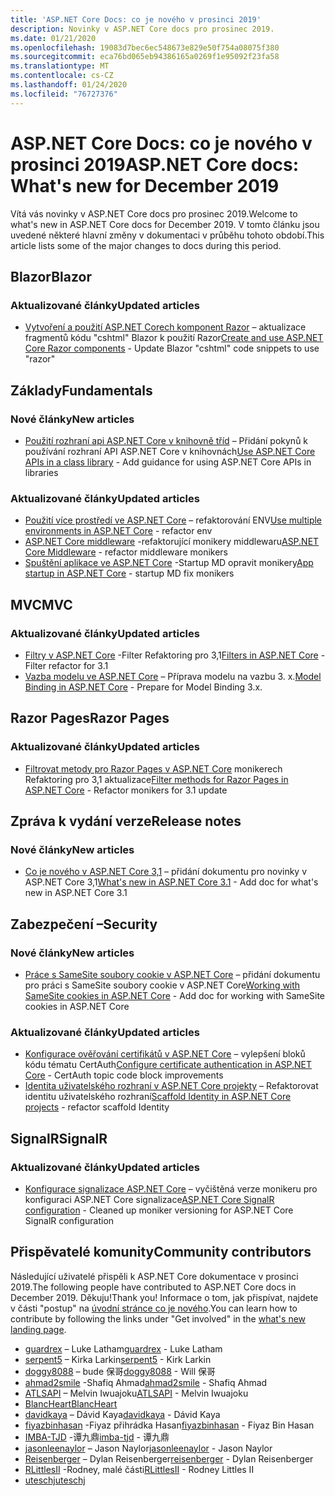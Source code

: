 ```yaml
---
title: 'ASP.NET Core Docs: co je nového v prosinci 2019'
description: Novinky v ASP.NET Core docs pro prosinec 2019.
ms.date: 01/21/2020
ms.openlocfilehash: 19083d7bec6ec548673e829e50f754a08075f380
ms.sourcegitcommit: eca76bd065eb94386165a0269f1e95092f23fa58
ms.translationtype: MT
ms.contentlocale: cs-CZ
ms.lasthandoff: 01/24/2020
ms.locfileid: "76727376"
---
```

# <a name="aspnet-core-docs-whats-new-for-december-2019"></a><span data-ttu-id="a2076-103">ASP.NET Core Docs: co je nového v prosinci 2019</span><span class="sxs-lookup"><span data-stu-id="a2076-103">ASP.NET Core docs: What's new for December 2019</span></span>

<span data-ttu-id="a2076-104">Vítá vás novinky v ASP.NET Core docs pro prosinec 2019.</span><span class="sxs-lookup"><span data-stu-id="a2076-104">Welcome to what's new in ASP.NET Core docs for December 2019.</span></span> <span data-ttu-id="a2076-105">V tomto článku jsou uvedené některé hlavní změny v dokumentaci v průběhu tohoto období.</span><span class="sxs-lookup"><span data-stu-id="a2076-105">This article lists some of the major changes to docs during this period.</span></span>

## <a name="blazor"></a><span data-ttu-id="a2076-106">Blazor</span><span class="sxs-lookup"><span data-stu-id="a2076-106">Blazor</span></span>

### <a name="updated-articles"></a><span data-ttu-id="a2076-107">Aktualizované články</span><span class="sxs-lookup"><span data-stu-id="a2076-107">Updated articles</span></span>

- <span data-ttu-id="a2076-108">[Vytvoření a použití ASP.NET Corech komponent Razor](../blazor/components.md) – aktualizace fragmentů kódu "cshtml" Blazor k použití Razor</span><span class="sxs-lookup"><span data-stu-id="a2076-108">[Create and use ASP.NET Core Razor components](../blazor/components.md) - Update Blazor "cshtml" code snippets to use "razor"</span></span>

## <a name="fundamentals"></a><span data-ttu-id="a2076-109">Základy</span><span class="sxs-lookup"><span data-stu-id="a2076-109">Fundamentals</span></span>

### <a name="new-articles"></a><span data-ttu-id="a2076-110">Nové články</span><span class="sxs-lookup"><span data-stu-id="a2076-110">New articles</span></span>

- <span data-ttu-id="a2076-111">[Použití rozhraní api ASP.NET Core v knihovně tříd](../fundamentals/target-aspnetcore.md) – Přidání pokynů k používání rozhraní API ASP.NET Core v knihovnách</span><span class="sxs-lookup"><span data-stu-id="a2076-111">[Use ASP.NET Core APIs in a class library](../fundamentals/target-aspnetcore.md) - Add guidance for using ASP.NET Core APIs in libraries</span></span>

### <a name="updated-articles"></a><span data-ttu-id="a2076-112">Aktualizované články</span><span class="sxs-lookup"><span data-stu-id="a2076-112">Updated articles</span></span>

- <span data-ttu-id="a2076-113">[Použití více prostředí ve ASP.NET Core](../fundamentals/environments.md) – refaktorování ENV</span><span class="sxs-lookup"><span data-stu-id="a2076-113">[Use multiple environments in ASP.NET Core](../fundamentals/environments.md) - refactor env</span></span>
- <span data-ttu-id="a2076-114">[ASP.NET Core middleware](../fundamentals/middleware/index.md) -refaktorující monikery middlewaru</span><span class="sxs-lookup"><span data-stu-id="a2076-114">[ASP.NET Core Middleware](../fundamentals/middleware/index.md) - refactor middleware monikers</span></span>
- <span data-ttu-id="a2076-115">[Spuštění aplikace ve ASP.NET Core](../fundamentals/startup.md) -Startup MD opravit monikery</span><span class="sxs-lookup"><span data-stu-id="a2076-115">[App startup in ASP.NET Core](../fundamentals/startup.md) - startup MD fix monikers</span></span>

## <a name="mvc"></a><span data-ttu-id="a2076-116">MVC</span><span class="sxs-lookup"><span data-stu-id="a2076-116">MVC</span></span>

### <a name="updated-articles"></a><span data-ttu-id="a2076-117">Aktualizované články</span><span class="sxs-lookup"><span data-stu-id="a2076-117">Updated articles</span></span>

- <span data-ttu-id="a2076-118">[Filtry v ASP.NET Core](../mvc/controllers/filters.md) -Filter Refaktoring pro 3,1</span><span class="sxs-lookup"><span data-stu-id="a2076-118">[Filters in ASP.NET Core](../mvc/controllers/filters.md) - Filter refactor for 3.1</span></span>
- <span data-ttu-id="a2076-119">[Vazba modelu ve ASP.NET Core](../mvc/models/model-binding.md) – Příprava modelu na vazbu 3. x.</span><span class="sxs-lookup"><span data-stu-id="a2076-119">[Model Binding in ASP.NET Core](../mvc/models/model-binding.md) - Prepare for Model Binding 3.x.</span></span>

## <a name="razor-pages"></a><span data-ttu-id="a2076-120">Razor Pages</span><span class="sxs-lookup"><span data-stu-id="a2076-120">Razor Pages</span></span>

### <a name="updated-articles"></a><span data-ttu-id="a2076-121">Aktualizované články</span><span class="sxs-lookup"><span data-stu-id="a2076-121">Updated articles</span></span>

- <span data-ttu-id="a2076-122">[Filtrovat metody pro Razor Pages v ASP.NET Core](../razor-pages/filter.md) monikerech Refaktoring pro 3,1 aktualizace</span><span class="sxs-lookup"><span data-stu-id="a2076-122">[Filter methods for Razor Pages in ASP.NET Core](../razor-pages/filter.md) - Refactor monikers for 3.1 update</span></span>

## <a name="release-notes"></a><span data-ttu-id="a2076-123">Zpráva k vydání verze</span><span class="sxs-lookup"><span data-stu-id="a2076-123">Release notes</span></span>

### <a name="new-articles"></a><span data-ttu-id="a2076-124">Nové články</span><span class="sxs-lookup"><span data-stu-id="a2076-124">New articles</span></span>

- <span data-ttu-id="a2076-125">[Co je nového v ASP.NET Core 3,1](../release-notes/aspnetcore-3.1.md) – přidání dokumentu pro novinky v ASP.NET Core 3,1</span><span class="sxs-lookup"><span data-stu-id="a2076-125">[What's new in ASP.NET Core 3.1](../release-notes/aspnetcore-3.1.md) - Add doc for what's new in ASP.NET Core 3.1</span></span>

## <a name="security"></a><span data-ttu-id="a2076-126">Zabezpečení –</span><span class="sxs-lookup"><span data-stu-id="a2076-126">Security</span></span>

### <a name="new-articles"></a><span data-ttu-id="a2076-127">Nové články</span><span class="sxs-lookup"><span data-stu-id="a2076-127">New articles</span></span>

- <span data-ttu-id="a2076-128">[Práce s SameSite soubory cookie v ASP.NET Core](../security/samesite.md) – přidání dokumentu pro práci s SameSite soubory cookie v ASP.NET Core</span><span class="sxs-lookup"><span data-stu-id="a2076-128">[Working with SameSite cookies in ASP.NET Core](../security/samesite.md) - Add doc for working with SameSite cookies in ASP.NET Core</span></span>

### <a name="updated-articles"></a><span data-ttu-id="a2076-129">Aktualizované články</span><span class="sxs-lookup"><span data-stu-id="a2076-129">Updated articles</span></span>

- <span data-ttu-id="a2076-130">[Konfigurace ověřování certifikátů v ASP.NET Core](../security/authentication/certauth.md) – vylepšení bloků kódu tématu CertAuth</span><span class="sxs-lookup"><span data-stu-id="a2076-130">[Configure certificate authentication in ASP.NET Core](../security/authentication/certauth.md) - CertAuth topic code block improvements</span></span>
- <span data-ttu-id="a2076-131">[Identita uživatelského rozhraní v ASP.NET Core projekty](../security/authentication/scaffold-identity.md) – Refaktorovat identitu uživatelského rozhraní</span><span class="sxs-lookup"><span data-stu-id="a2076-131">[Scaffold Identity in ASP.NET Core projects](../security/authentication/scaffold-identity.md) - refactor scaffold Identity</span></span>

## <a name="signalr"></a><span data-ttu-id="a2076-132">SignalR</span><span class="sxs-lookup"><span data-stu-id="a2076-132">SignalR</span></span>

### <a name="updated-articles"></a><span data-ttu-id="a2076-133">Aktualizované články</span><span class="sxs-lookup"><span data-stu-id="a2076-133">Updated articles</span></span>

- <span data-ttu-id="a2076-134">[Konfigurace signalizace ASP.NET Core](../signalr/configuration.md) – vyčištěná verze monikeru pro konfiguraci ASP.NET Core signalizace</span><span class="sxs-lookup"><span data-stu-id="a2076-134">[ASP.NET Core SignalR configuration](../signalr/configuration.md) - Cleaned up moniker versioning for ASP.NET Core SignalR configuration</span></span>

## <a name="community-contributors"></a><span data-ttu-id="a2076-135">Přispěvatelé komunity</span><span class="sxs-lookup"><span data-stu-id="a2076-135">Community contributors</span></span>

<span data-ttu-id="a2076-136">Následující uživatelé přispěli k ASP.NET Core dokumentace v prosinci 2019.</span><span class="sxs-lookup"><span data-stu-id="a2076-136">The following people have contributed to ASP.NET Core docs in December 2019.</span></span> <span data-ttu-id="a2076-137">Děkuju!</span><span class="sxs-lookup"><span data-stu-id="a2076-137">Thank you!</span></span> <span data-ttu-id="a2076-138">Informace o tom, jak přispívat, najdete v části "postup" na [úvodní stránce co je nového](index.yml).</span><span class="sxs-lookup"><span data-stu-id="a2076-138">You can learn how to contribute by following the links under "Get involved" in the [what's new landing page](index.yml).</span></span>

- <span data-ttu-id="a2076-139">[guardrex](https://github.com/guardrex) – Luke Latham</span><span class="sxs-lookup"><span data-stu-id="a2076-139">[guardrex](https://github.com/guardrex) - Luke Latham</span></span>
- <span data-ttu-id="a2076-140">[serpent5](https://github.com/serpent5) – Kirka Larkin</span><span class="sxs-lookup"><span data-stu-id="a2076-140">[serpent5](https://github.com/serpent5) - Kirk Larkin</span></span>
- <span data-ttu-id="a2076-141">[doggy8088](https://github.com/doggy8088) – bude 保哥</span><span class="sxs-lookup"><span data-stu-id="a2076-141">[doggy8088](https://github.com/doggy8088) - Will 保哥</span></span>
- <span data-ttu-id="a2076-142">[ahmad2smile](https://github.com/ahmad2smile) -Shafiq Ahmad</span><span class="sxs-lookup"><span data-stu-id="a2076-142">[ahmad2smile](https://github.com/ahmad2smile) - Shafiq Ahmad</span></span>
- <span data-ttu-id="a2076-143">[ATLSAPI](https://github.com/ATLSAPI) – Melvin Iwuajoku</span><span class="sxs-lookup"><span data-stu-id="a2076-143">[ATLSAPI](https://github.com/ATLSAPI) - Melvin Iwuajoku</span></span>
- [<span data-ttu-id="a2076-144">BlancHeart</span><span class="sxs-lookup"><span data-stu-id="a2076-144">BlancHeart</span></span>](https://github.com/BlancHeart) 
- <span data-ttu-id="a2076-145">[davidkaya](https://github.com/davidkaya) – Dávid Kaya</span><span class="sxs-lookup"><span data-stu-id="a2076-145">[davidkaya](https://github.com/davidkaya) - Dávid Kaya</span></span>
- <span data-ttu-id="a2076-146">[fiyazbinhasan](https://github.com/fiyazbinhasan) -Fiyaz přihrádka Hasan</span><span class="sxs-lookup"><span data-stu-id="a2076-146">[fiyazbinhasan](https://github.com/fiyazbinhasan) - Fiyaz Bin Hasan</span></span>
- <span data-ttu-id="a2076-147">[IMBA-TJD](https://github.com/imba-tjd) -谭九鼎</span><span class="sxs-lookup"><span data-stu-id="a2076-147">[imba-tjd](https://github.com/imba-tjd) - 谭九鼎</span></span>
- <span data-ttu-id="a2076-148">[jasonleenaylor](https://github.com/jasonleenaylor) – Jason Naylor</span><span class="sxs-lookup"><span data-stu-id="a2076-148">[jasonleenaylor](https://github.com/jasonleenaylor) - Jason Naylor</span></span>
- <span data-ttu-id="a2076-149">[Reisenberger](https://github.com/reisenberger) – Dylan Reisenberger</span><span class="sxs-lookup"><span data-stu-id="a2076-149">[reisenberger](https://github.com/reisenberger) - Dylan Reisenberger</span></span>
- <span data-ttu-id="a2076-150">[RLittlesII](https://github.com/RLittlesII) -Rodney, malé části</span><span class="sxs-lookup"><span data-stu-id="a2076-150">[RLittlesII](https://github.com/RLittlesII) - Rodney Littles II</span></span>
- [<span data-ttu-id="a2076-151">uteschj</span><span class="sxs-lookup"><span data-stu-id="a2076-151">uteschj</span></span>](https://github.com/uteschj) 
